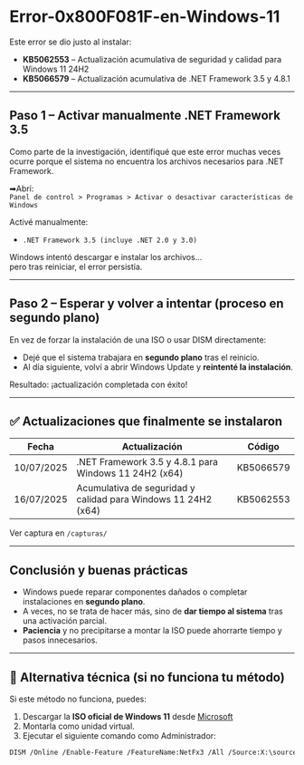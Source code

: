 # Error-0x800F081F-en-Windows-11


Este error se dio justo al instalar:

- **KB5062553** – Actualización acumulativa de seguridad y calidad para Windows 11 24H2
- **KB5066579** – Actualización acumulativa de .NET Framework 3.5 y 4.8.1

---

## Paso 1 – Activar manualmente .NET Framework 3.5

Como parte de la investigación, identifiqué que este error muchas veces ocurre porque el sistema no encuentra los archivos necesarios para .NET Framework.

➡Abrí:  
`Panel de control > Programas > Activar o desactivar características de Windows`

 Activé manualmente:  
- `.NET Framework 3.5 (incluye .NET 2.0 y 3.0)`

Windows intentó descargar e instalar los archivos…  
pero tras reiniciar, el error persistía.

---

## Paso 2 – Esperar y volver a intentar (proceso en segundo plano)

En vez de forzar la instalación de una ISO o usar DISM directamente:

- Dejé que el sistema trabajara en **segundo plano** tras el reinicio.
- Al día siguiente, volví a abrir Windows Update y **reintenté la instalación**.

Resultado: ¡actualización completada con éxito!

---

## ✅ Actualizaciones que finalmente se instalaron

| Fecha       | Actualización                                                  | Código       |
|-------------|----------------------------------------------------------------|--------------|
| 10/07/2025  | .NET Framework 3.5 y 4.8.1 para Windows 11 24H2 (x64)          | KB5066579    |
| 16/07/2025  | Acumulativa de seguridad y calidad para Windows 11 24H2 (x64) | KB5062553    |

Ver captura en `/capturas/`

---

## Conclusión y buenas prácticas

- Windows puede reparar componentes dañados o completar instalaciones en **segundo plano**.  
- A veces, no se trata de hacer más, sino de **dar tiempo al sistema** tras una activación parcial.
- **Paciencia** y no precipitarse a montar la ISO puede ahorrarte tiempo y pasos innecesarios.

---

## 🔄 Alternativa técnica (si no funciona tu método)

Si este método no funciona, puedes:

1. Descargar la **ISO oficial de Windows 11** desde [Microsoft](https://www.microsoft.com/software-download/windows11)
2. Montarla como unidad virtual.
3. Ejecutar el siguiente comando como Administrador:

```bash
DISM /Online /Enable-Feature /FeatureName:NetFx3 /All /Source:X:\sources\sxs /LimitAccess

